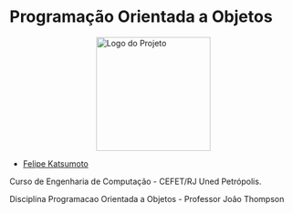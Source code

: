 # Programação Orientada a Objetos
<img src="https://www.cefet-rj.br/attachments/article/431/vert_azul.png" alt="Logo do Projeto" width="200" style="display: block; margin: auto;"/>

- [Felipe Katsumoto](https://github.com/FeKatsu)

Curso de Engenharia de Computação - CEFET/RJ Uned Petrópolis.

Disciplina Programacao Orientada a Objetos - Professor João Thompson
